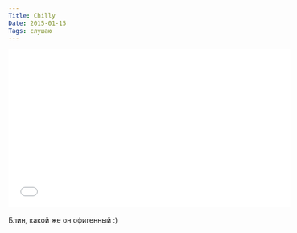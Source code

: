 ```yaml
---
Title: Chilly
Date: 2015-01-15
Tags: слушаю
---
```


<div class="text"><iframe width="560" height="315" src="//www.youtube.com/embed/v0MxItw7h-w?list=PLL4iOQ3Gw7L9eyCJ8EnkZgO0p1AzdrRqN" frameborder="0" allowfullscreen="allowfullscreen"></iframe><br /><br />
Блин, какой же он офигенный :)</div>